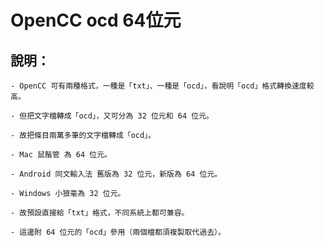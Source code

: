 # OpenCC ocd 64位元

## 說明：

	- OpenCC 可有兩種格式，一種是「txt」、一種是「ocd」，看說明「ocd」格式轉換速度較高。

	- 但把文字檔轉成「ocd」，又可分為 32 位元和 64 位元。

	- 故把條目兩萬多筆的文字檔轉成「ocd」。

	- Mac 鼠鬚管 為 64 位元。

	- Android 同文輸入法 舊版為 32 位元，新版為 64 位元。

	- Windows 小狼毫為 32 位元。

	- 故預設直接給「txt」格式，不同系統上都可兼容。

	- 這邊附 64 位元的「ocd」參用（兩個檔都須複製取代過去）。
